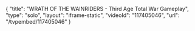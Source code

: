 {
    "title": "WRATH OF THE WAINRIDERS - Third Age Total War Gameplay",
    "type": "solo",
    "layout": "iframe-static",
    "videoId": "117405046",
    "url": "\/tvpembed\/117405046"
}